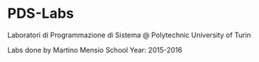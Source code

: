 # PDS-Labs
Laboratori di Programmazione di Sistema @ Polytechnic University of Turin

Labs done by Martino Mensio School Year: 2015-2016
